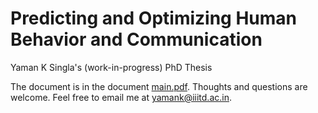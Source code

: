 # Predicting and Optimizing Human Behavior and Communication
Yaman K Singla's (work-in-progress) PhD Thesis

The document is in the document [main.pdf](/main.pdf).
Thoughts and questions are welcome. Feel free to email me at [yamank@iiitd.ac.in](mailto:yamank@iiitd.ac.in).
